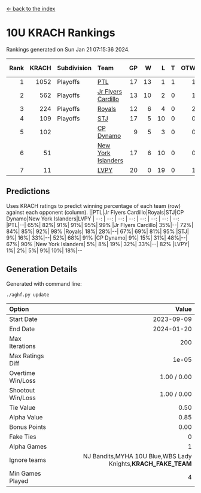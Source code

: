 [<- back to the index](readme.md)
# 10U KRACH Rankings
Rankings generated on Sun Jan 21 07:15:36 2024.

Rank|KRACH|Subdivision|Team|GP|W|L|T|OTW|OTL|SoS|Exp Wins|Win Diff
---:|---:|:---|:---|---:|---:|---:|---:|---:|---:|---:|---:|---:
1|1052|Playoffs|[PTL](https://gamesheetstats.com/seasons/3663/teams/140791/schedule)|17|13|1|1|1|1|488|15.3|-0.0
2|562|Playoffs|[Jr Flyers Cardillo](https://gamesheetstats.com/seasons/3663/teams/140794/schedule)|13|10|2|0|1|0|150|11.9|0.0
3|224|Playoffs|[Royals](https://gamesheetstats.com/seasons/3663/teams/140796/schedule)|12|6|4|0|2|0|212|8.9|0.0
4|109|Playoffs|[STJ](https://gamesheetstats.com/seasons/3663/teams/140792/schedule)|17|5|10|0|0|2|511|5.9|0.0
5|102||[CP Dynamo](https://gamesheetstats.com/seasons/3663/teams/140795/schedule)|9|5|3|0|0|1|251|5.9|0.0
6|51||[New York Islanders](https://gamesheetstats.com/seasons/3663/teams/140793/schedule)|17|6|10|0|0|1|349|6.9|0.0
7|11||[LVPY](https://gamesheetstats.com/seasons/3663/teams/140790/schedule)|20|0|19|0|1|0|368|1.9|0.0

## Predictions
Uses KRACH ratings to predict winning percentage of each team (row) against each opponent (column).
||PTL|Jr Flyers Cardillo|Royals|STJ|CP Dynamo|New York Islanders|LVPY
| --: | --: | --: | --: | --: | --: | --: | --: 
|PTL|--| 65%| 82%| 91%| 91%| 95%| 99%
|Jr Flyers Cardillo| 35%|--| 72%| 84%| 85%| 92%| 98%
|Royals| 18%| 28%|--| 67%| 69%| 81%| 95%
|STJ|  9%| 16%| 33%|--| 52%| 68%| 91%
|CP Dynamo|  9%| 15%| 31%| 48%|--| 67%| 90%
|New York Islanders|  5%|  8%| 19%| 32%| 33%|--| 82%
|LVPY|  1%|  2%|  5%|  9%| 10%| 18%|--

## Generation Details

Generated with command line:
```
./aghf.py update
```

| Option | Value |
| :----- | ----: |
| Start Date | 2023-09-09 |
| End Date | 2024-01-20 |
| Max Iterations | 200 |
| Max Ratings Diff | 1e-05 |
| Overtime Win/Loss | 1.00 / 0.00 |
| Shootout Win/Loss | 1.00 / 0.00 |
| Tie Value | 0.50 |
| Alpha Value | 0.85 |
| Bonus Points | 0.00 |
| Fake Ties | 0 |
| Alpha Games | 1 |
| Ignore teams | NJ Bandits,MYHA 10U Blue,WBS Lady Knights,__KRACH_FAKE_TEAM__ |
| Min Games Played | 4 |

